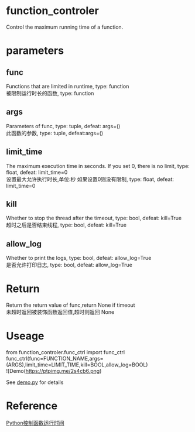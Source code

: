 # function_controler
Control the maximum running time of a function.

# parameters
## func
Functions that are limited in runtime, type: function  
被限制运行时长的函数, type: function  
## args
Parameters of func, type: tuple, defeat: args=()  
此函数的参数, type: tuple, defeat:args=()  
## limit_time
The maximum execution time in seconds. If you set 0, there is no limit, type: float, defeat: limit_time=0  
设置最大允许执行时长,单位:秒 如果设置0则没有限制, type: float, defeat: limit_time=0  
## kill
Whether to stop the thread after the timeout, type: bool, defeat: kill=True  
超时之后是否结束线程, type: bool, defeat: kill=True  
## allow_log
Whether to print the logs, type: bool, defeat: allow_log=True  
是否允许打印日志, type: bool, defeat: allow_log=True  

# Return
Return the return value of func,return None if timeout  
未超时返回被装饰函数返回值,超时则返回 None  

# Useage
from function_controler.func_ctrl import func_ctrl  
func_ctrl(func=FUNCTION_NAME,args=(ARGS),limit_time=LIMIT_TIME,kill=BOOL,allow_log=BOOL)  
![Demo(https://ptpimg.me/2s4cb6.png)  
  
See [demo.py](https://github.com/dongshuyan/function_controler/blob/main/demo.py) for details  

# Reference
[Python控制函数运行时间](https://www.cnblogs.com/lyxdw/p/10033118.html)  
